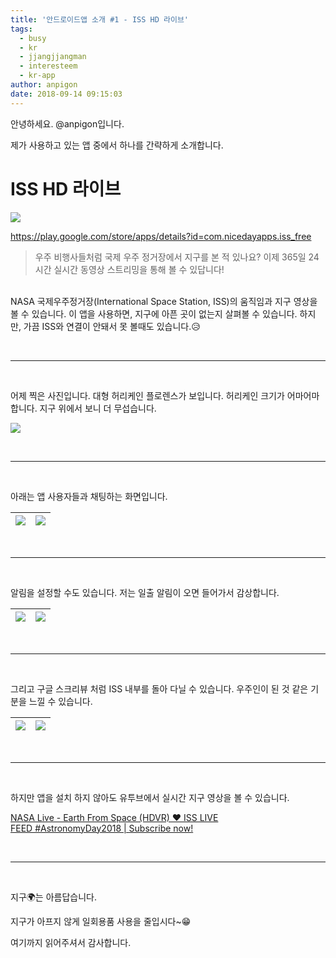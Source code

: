 ```yaml
---
title: '안드로이드앱 소개 #1 - ISS HD 라이브'
tags:
  - busy
  - kr
  - jjangjjangman
  - interesteem
  - kr-app
author: anpigon
date: 2018-09-14 09:15:03
---
```


안녕하세요. @anpigon입니다. 

제가 사용하고 있는 앱 중에서 하나를 간략하게 소개합니다.

# ISS HD 라이브

![](https://i.imgur.com/ZRtrK9k.jpg)

https://play.google.com/store/apps/details?id=com.nicedayapps.iss_free

> 우주 비행사들처럼 국제 우주 정거장에서 지구를 본 적 있나요? 이제 365일 24시간 실시간 동영상 스트리밍을 통해 볼 수 있답니다!

<br>NASA 국제우주정거장(International Space Station, ISS)의 움직임과 지구 영상을 볼 수 있습니다.  이 앱을 사용하면, 지구에 아픈 곳이 없는지 살펴볼 수 있습니다. 하지만, 가끔 ISS와 연결이 안돼서 못 볼때도 있습니다.😥

<br><hr><br>

어제 찍은 사진입니다. 대형 허리케인 플로렌스가 보입니다. 허리케인 크기가 어마어마 합니다. 지구 위에서 보니 더 무섭습니다.

![](https://i.imgur.com/gwhnl5r.jpg)

<br><hr><br>

아래는 앱 사용자들과 채팅하는 화면입니다.

|![](https://i.imgur.com/ZxpMFCv.jpg) |![](https://i.imgur.com/8T3wM4L.jpg) |
|---|---|



<br><hr><br>

알림을 설정할 수도 있습니다. 저는 일출 알림이 오면 들어가서 감상합니다.

| ![](https://i.imgur.com/oQLVB36.jpg) | ![](https://i.imgur.com/42uigxb.jpg) |
|---|---|

<br><hr><br>

그리고 구글 스크리뷰 처럼 ISS 내부를 돌아 다닐 수 있습니다. 우주인이 된 것 같은 기분을 느낄 수 있습니다.

|![](https://i.imgur.com/s7IQxIt.jpg)|![](https://i.imgur.com/Or7De5p.jpg)|
|---|---|


<br><hr><br>

하지만 앱을 설치 하지 않아도 유투브에서 실시간 지구 영상을 볼 수 있습니다.

[NASA Live - Earth From Space (HDVR) ♥ ISS LIVE FEED #AstronomyDay2018 | Subscribe now!](https://youtu.be/RtU_mdL2vBM)




<br><hr><br>

지구🌍는 아름답습니다. 

지구가 아프지 않게 일회용품 사용을 줄입시다~😁

여기까지 읽어주셔서 감사합니다.
<br>
